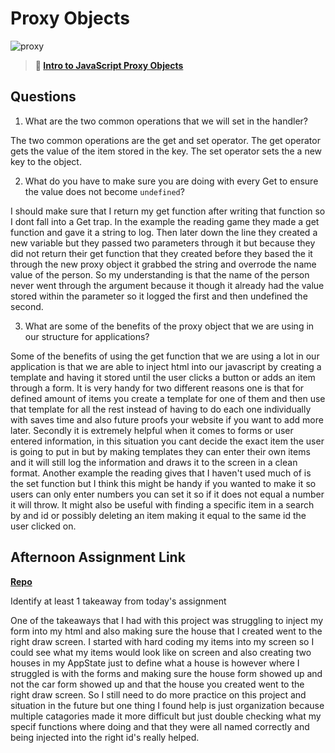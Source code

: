 # Proxy Objects

![proxy](https://bcw.blob.core.windows.net/public/img/journals/5120113092091727)

> **📖 [Intro to JavaScript Proxy Objects](https://codeworksacademy.com/fs-student-guide/resources/wk3/03-Proxies)**

## Questions

1. What are the two common operations that we will set in the handler?

The two common operations are the get and set operator. The get operator gets the value of the item stored in the key. The set operator sets the a new key to the object.


2. What do you have to make sure you are doing with every Get to ensure the value does not become `undefined`?

I should make sure that I return my get function after writing that function so I dont fall into a Get trap. In the example the reading game they made a get function and gave it a string to log. Then later down the line they created a new variable but they passed two parameters through it but because they did not return their get function that they created before they based the it through the new proxy object it grabbed the string and overrode the name value of the person. So my understanding is that the name of the person never went through the argument because it though it already had the value stored within the parameter so it logged the first and then undefined the second.


3. What are some of the benefits of the proxy object that we are using in our structure for applications?

Some of the benefits of using the get function that we are using a lot in our application is that we are able to inject html into our javascript by creating a template and having it stored until the user clicks a button or adds an item through a form. It is very handy for two different reasons one is that for defined amount of items you create a template for one of them and then use that template for all the rest instead of having to do each one individually with saves time and also future proofs your website if you want to add more later. Secondly it is extremely helpful when it comes to forms or user entered information, in this situation you cant decide the exact item the user is going to put in but by making templates they can enter their own items and it will still log the information and draws it to the screen in a clean format. Another example the reading gives that I haven't used much of is the set function but I think this might be handy if you wanted to make it so users can only enter numbers you can set it so if it does not equal a number it will throw. It might also be useful with finding a specific item in a search by and id or possibly deleting an item making it equal to the same id the user clicked on.


## Afternoon Assignment Link

**[Repo](https://github.com/TylerRice27/<ASSIGNMENT_REPO>)**

Identify at least 1 takeaway from today's assignment


One of the takeaways that I had with this project was struggling to inject my form into my html and also making sure the house that I created went to the right draw screen. I started with hard coding my items into my screen so I could see what my items would look like on screen and also creating two houses in my AppState just to define what a house is however where I struggled is with the forms and making sure the house form showed up and not the car form showed up and that the house you created went to the right draw screen. So I still need to do more practice on this project and situation in the future but one thing I found help is just organization because multiple catagories made it more difficult but just double checking what my specif functions where doing and that they were all named correctly and being injected into the right id's really helped.